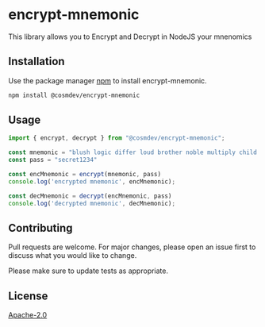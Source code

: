 # encrypt-mnemonic

This library allows you to Encrypt and Decrypt in NodeJS your mnenomics

## Installation

Use the package manager [npm](https://docs.npmjs.com/downloading-and-installing-node-js-and-npm) to install encrypt-mnemonic.

```bash
npm install @cosmdev/encrypt-mnemonic
```

## Usage

```js
import { encrypt, decrypt } from "@cosmdev/encrypt-mnemonic";

const mnemonic = "blush logic differ loud brother noble multiply child bring wheat start rain"
const pass = "secret1234"

const encMnemonic = encrypt(mnemonic, pass)
console.log('encrypted mnemonic', encMnemonic);

const decMnemonic = decrypt(encMnemonic, pass)
console.log('decrypted mnemonic', decMnemonic);

```

## Contributing

Pull requests are welcome. For major changes, please open an issue first
to discuss what you would like to change.

Please make sure to update tests as appropriate.

## License

[Apache-2.0](https://www.apache.org/licenses/LICENSE-2.0)